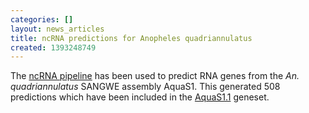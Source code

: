 ```yaml
---
categories: []
layout: news_articles
title: ncRNA predictions for Anopheles quadriannulatus
created: 1393248749
---
```

The <a href="/info/genome/genebuild/ncrna.html">ncRNA pipeline</a> has been used to predict RNA genes from the <em>An. quadriannulatus</em> SANGWE assembly AquaS1. This generated 508 predictions which have been included in the <a href="/organisms/anopheles-quadriannulatus/sangwe/AquaS1.1">AquaS1.1</a> geneset.
